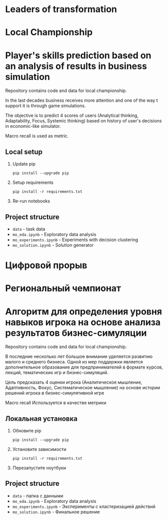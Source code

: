 # Leaders of transformation
# Local Championship
# Player's skills prediction based on an analysis of results in business simulation

Repository contains code and data for local championship.

In the last decades business receives more attention and one of the way t support it is through game simulations.   

The objective is to predict 4 scores of users (Analytical thinking, Adaptability, Focus, Systemic thinking) based on history of user's decisions in economic-like simulator.

Macro recall is used as metric.

## Local setup

1. Update pip 

   ```pip install --upgrade pip```

2. Setup requirements 

   ```pip install -r requirements.txt```

3. Re-run notebooks 

## Project structure

- ```data``` - task data
- ```mo_eda.ipynb``` - Exploratory data analysis
- ```mo_experiments.ipynb``` - Experiments with decision clustering
- ```mo_solution.ipynb``` - Solution generator


# Цифровой прорыв
# Региональный чемпионат
# Алгоритм для определения уровня навыков игрока на основе анализа результатов бизнес-симуляции

Repository contains code and data for local championship.

В последние несколько лет большое внимание уделяется развитию малого и среднего бизнеса. Одной из мер поддержки является дополнительное образование для предпринимателей в формате курсов, лекций, тематических игр и бизнес-симуляций.

Цель предсказать 4 оценки игрока (Аналитическое мышление, Адаптивность, Фокус, Систематическое мышление) на основе истории решений игрока в бизнес-симулятивной игре

Macro recall Используется в качестве метрики

## Локальная установка

1. Обновите pip 

   ```pip install --upgrade pip```

2. Установите зависимости

   ```pip install -r requirements.txt```

3. Перезапустите ноутбуки 

## Project structure

- ```data``` - папка с данными
- ```mo_eda.ipynb``` - Exploratory data analysis
- ```mo_experiments.ipynb``` - Эксперименты с кластеризацией действий
- ```mo_solution.ipynb``` - Финальное решение